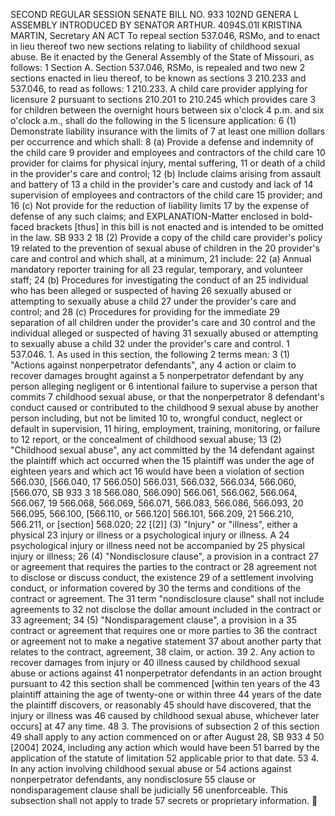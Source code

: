 SECOND REGULAR SESSION
SENATE BILL NO. 933
102ND GENERA L ASSEMBLY
INTRODUCED BY SENATOR ARTHUR.
4094S.01I KRISTINA MARTIN, Secretary
AN ACT
To repeal section 537.046, RSMo, and to enact in lieu thereof two new sections relating to liability
of childhood sexual abuse.
Be it enacted by the General Assembly of the State of Missouri, as follows:
1 Section A. Section 537.046, RSMo, is repealed and two new
2 sections enacted in lieu thereof, to be known as sections
3 210.233 and 537.046, to read as follows:
1 210.233. A child care provider applying for licensure
2 pursuant to sections 210.201 to 210.245 which provides care
3 for children between the overnight hours between six o'clock
4 p.m. and six o'clock a.m., shall do the following in the
5 licensure application:
6 (1) Demonstrate liability insurance with the limits of
7 at least one million dollars per occurrence and which shall:
8 (a) Provide a defense and indemnity of the child care
9 provider and employees and contractors of the child care
10 provider for claims for physical injury, mental suffering,
11 or death of a child in the provider's care and control;
12 (b) Include claims arising from assault and battery of
13 a child in the provider's care and custody and lack of
14 supervision of employees and contractors of the child care
15 provider; and
16 (c) Not provide for the reduction of liability limits
17 by the expense of defense of any such claims; and
EXPLANATION-Matter enclosed in bold-faced brackets [thus] in this bill is not enacted
and is intended to be omitted in the law.
SB 933 2
18 (2) Provide a copy of the child care provider's policy
19 related to the prevention of sexual abuse of children in the
20 provider's care and control and which shall, at a minimum,
21 include:
22 (a) Annual mandatory reporter training for all
23 regular, temporary, and volunteer staff;
24 (b) Procedures for investigating the conduct of an
25 individual who has been alleged or suspected of having
26 sexually abused or attempting to sexually abuse a child
27 under the provider's care and control; and
28 (c) Procedures for providing for the immediate
29 separation of all children under the provider's care and
30 control and the individual alleged or suspected of having
31 sexually abused or attempting to sexually abuse a child
32 under the provider's care and control.
1 537.046. 1. As used in this section, the following
2 terms mean:
3 (1) "Actions against nonperpetrator defendants", any
4 action or claim to recover damages brought against a
5 nonperpetrator defendant by any person alleging negligent or
6 intentional failure to supervise a person that commits
7 childhood sexual abuse, or that the nonperpetrator
8 defendant's conduct caused or contributed to the childhood
9 sexual abuse by another person including, but not be limited
10 to, wrongful conduct, neglect or default in supervision,
11 hiring, employment, training, monitoring, or failure to
12 report, or the concealment of childhood sexual abuse;
13 (2) "Childhood sexual abuse", any act committed by the
14 defendant against the plaintiff which act occurred when the
15 plaintiff was under the age of eighteen years and which act
16 would have been a violation of section 566.030, [566.040,
17 566.050] 566.031, 566.032, 566.034, 566.060, [566.070,
SB 933 3
18 566.080, 566.090] 566.061, 566.062, 566.064, 566.067,
19 566.068, 566.069, 566.071, 566.083, 566.086, 566.093,
20 566.095, 566.100, [566.110, or 566.120] 566.101, 566.209,
21 566.210, 566.211, or [section] 568.020;
22 [(2)] (3) "Injury" or "illness", either a physical
23 injury or illness or a psychological injury or illness. A
24 psychological injury or illness need not be accompanied by
25 physical injury or illness;
26 (4) "Nondisclosure clause", a provision in a contract
27 or agreement that requires the parties to the contract or
28 agreement not to disclose or discuss conduct, the existence
29 of a settlement involving conduct, or information covered by
30 the terms and conditions of the contract or agreement. The
31 term "nondisclosure clause" shall not include agreements to
32 not disclose the dollar amount included in the contract or
33 agreement;
34 (5) "Nondisparagement clause", a provision in a
35 contract or agreement that requires one or more parties to
36 the contract or agreement not to make a negative statement
37 about another party that relates to the contract, agreement,
38 claim, or action.
39 2. Any action to recover damages from injury or
40 illness caused by childhood sexual abuse or actions against
41 nonperpetrator defendants in an action brought pursuant to
42 this section shall be commenced [within ten years of the
43 plaintiff attaining the age of twenty-one or within three
44 years of the date the plaintiff discovers, or reasonably
45 should have discovered, that the injury or illness was
46 caused by childhood sexual abuse, whichever later occurs] at
47 any time.
48 3. The provisions of subsection 2 of this section
49 shall apply to any action commenced on or after August 28,
SB 933 4
50 [2004] 2024, including any action which would have been
51 barred by the application of the statute of limitation
52 applicable prior to that date.
53 4. In any action involving childhood sexual abuse or
54 actions against nonperpetrator defendants, any nondisclosure
55 clause or nondisparagement clause shall be judicially
56 unenforceable. This subsection shall not apply to trade
57 secrets or proprietary information.
